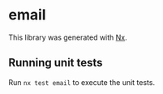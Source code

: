 # email

This library was generated with [Nx](https://nx.dev).

## Running unit tests

Run `nx test email` to execute the unit tests.
